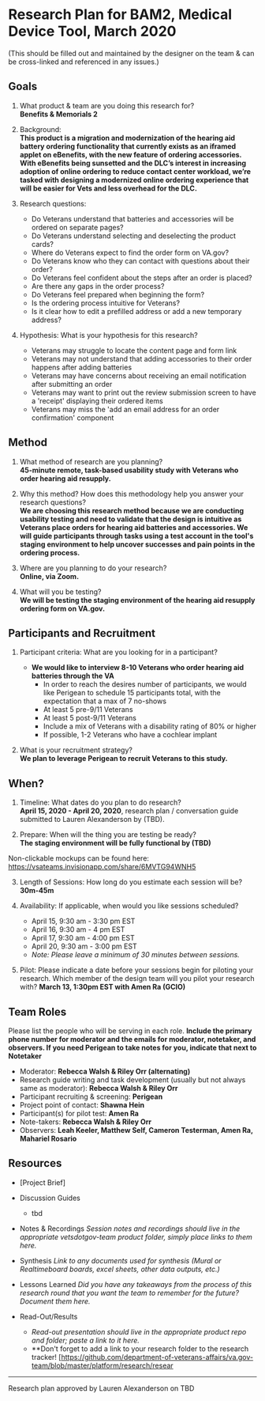 # Research Plan for BAM2, Medical Device Tool, March 2020
(This should be filled out and maintained by the designer on the team & can be cross-linked and referenced in any issues.) 

## Goals
1. What product & team are you doing this research for? <br>
**Benefits & Memorials 2**

2. Background: <br>
**This product is a migration and modernization of the hearing aid battery ordering functionality that currently exists as an iframed applet on eBenefits, with the new feature of ordering accessories. With eBenefits being sunsetted and the DLC’s interest in increasing adoption of online ordering to reduce contact center workload, we’re tasked with designing a modernized online ordering experience that will be easier for Vets and less overhead for the DLC.**

3. Research questions:
    - Do Veterans understand that batteries and accessories will be ordered on separate pages?
    - Do Veterans understand selecting and deselecting the product cards?
    - Where do Veterans expect to find the order form on VA.gov? 
    - Do Veterans know who they can contact with questions about their order?
    - Do Veterans feel confident about the steps after an order is placed? 
    - Are there any gaps in the order process?
    - Do Veterans feel prepared when beginning the form?
    - Is the ordering process intuitive for Veterans?
    - Is it clear how to edit a prefilled address or add a new temporary address?

4. Hypothesis: What is your hypothesis for this research? 
    - Veterans may struggle to locate the content page and form link
    - Veterans may not understand that adding accessories to their order happens after adding batteries
    - Veterans may have concerns about receiving an email notification after submitting an order 
    - Veterans may want to print out the review submission screen to have a 'receipt' displaying their ordered items
    - Veterans may miss the 'add an email address for an order confirmation' component 


## Method
1.	What method of research are you planning? <br>
**45-minute remote, task-based usability study with Veterans who order hearing aid resupply.**
  
2.	Why this method? How does this methodology help you answer your research questions? <br>
**We are choosing this research method because we are conducting usability testing and need to validate that the design is intuitive as Veterans place orders for hearing aid batteries and accessories. We will guide participants through tasks using a test account in the tool's staging environment to help uncover successes and pain points in the ordering process.**

3.	Where are you planning to do your research? <br>
**Online, via Zoom.**

4.	What will you be testing? <br> 
**We will be testing the staging environment of the hearing aid resupply ordering form on VA.gov.**

## Participants and Recruitment
1.	Participant criteria: What are you looking for in a participant?
    - **We would like to interview 8-10 Veterans who order hearing aid batteries through the VA**
      - In order to reach the desires number of participants, we would like Perigean to schedule 15 participants total, with the expectation that a max of 7 no-shows
      - At least 5 pre-9/11 Veterans
      - At least 5 post-9/11 Veterans
      - Include a mix of Veterans with a disability rating of 80% or higher
      - If possible, 1-2 Veterans who have a cochlear implant

2.	What is your recruitment strategy? <br>
**We plan to leverage Perigean to recruit Veterans to this study.**


## When? 
1.	Timeline: What dates do you plan to do research? <br>
**April 15, 2020 - April 20, 2020**, research plan / conversation guide submitted to Lauren Alexanderson by (TBD).


2.	Prepare: When will the thing you are testing be ready? <br> 
**The staging environment will be fully functional by (TBD)**

Non-clickable mockups can be found here: https://vsateams.invisionapp.com/share/6MVTG94WNH5 

3. Length of Sessions: How long do you estimate each session will be? <br>
**30m-45m**

4. Availability: If applicable, when would you like sessions scheduled? 
    - April 15, 9:30 am - 3:30 pm EST
    - April 16, 9:30 am - 4 pm EST
    - April 17, 9:30 am - 4:00 pm EST
    - April 20, 9:30 am - 3:00 pm EST
    - _Note: Please leave a minimum of 30 minutes between sessions._

5.	Pilot: Please indicate a date before your sessions begin for piloting your research. Which member of the design team will you pilot your research with? 
**March 13, 1:30pm EST with Amen Ra (GCIO)**

## Team Roles
Please list the people who will be serving in each role. **Include the primary phone number for moderator and the emails for moderator, notetaker, and observers. If you need Perigean to take notes for you, indicate that next to Notetaker** 
- Moderator: **Rebecca Walsh & Riley Orr (alternating)**
- Research guide writing and task development (usually but not always same as moderator): **Rebecca Walsh & Riley Orr**
- Participant recruiting & screening: **Perigean**
- Project point of contact: **Shawna Hein**
- Participant(s) for pilot test: **Amen Ra**
- Note-takers: **Rebecca Walsh & Riley Orr**
- Observers: **Leah Keeler, Matthew Self, Cameron Testerman, Amen Ra, Mahariel Rosario**

## Resources
- [Project Brief]

- Discussion Guides
  - tbd

- Notes & Recordings
*Session notes and recordings should live in the appropriate vetsdotgov-team product folder, simply place links to them here.*

- Synthesis
*Link to any documents used for synthesis (Mural or Realtimeboard boards, excel sheets, other data outputs, etc.)* 

- Lessons Learned
*Did you have any takeaways from the process of this research round that you want the team to remember for the future? Document them here.* 

- Read-Out/Results
  - *Read-out presentation should live in the appropriate product repo and folder; paste a link to it here.* 
  - **Don't forget to add a link to your research folder to the research tracker! [https://github.com/department-of-veterans-affairs/va.gov-team/blob/master/platform/research/resear
  
------
Research plan approved by Lauren Alexanderson on TBD
